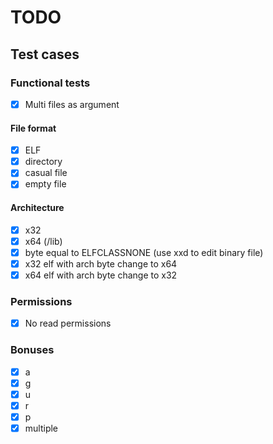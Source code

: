 # TODO

## Test cases

### Functional tests

- [x] Multi files as argument

#### File format

- [x] ELF
- [x] directory
- [x] casual file
- [x] empty file

#### Architecture

- [x] x32
- [x] x64 (/lib)
- [x] byte equal to ELFCLASSNONE (use xxd to edit binary file)
- [x] x32 elf with arch byte change to x64
- [x] x64 elf with arch byte change to x32

### Permissions

- [x] No read permissions

### Bonuses

- [x] a
- [x] g
- [x] u
- [x] r
- [x] p
- [x] multiple
